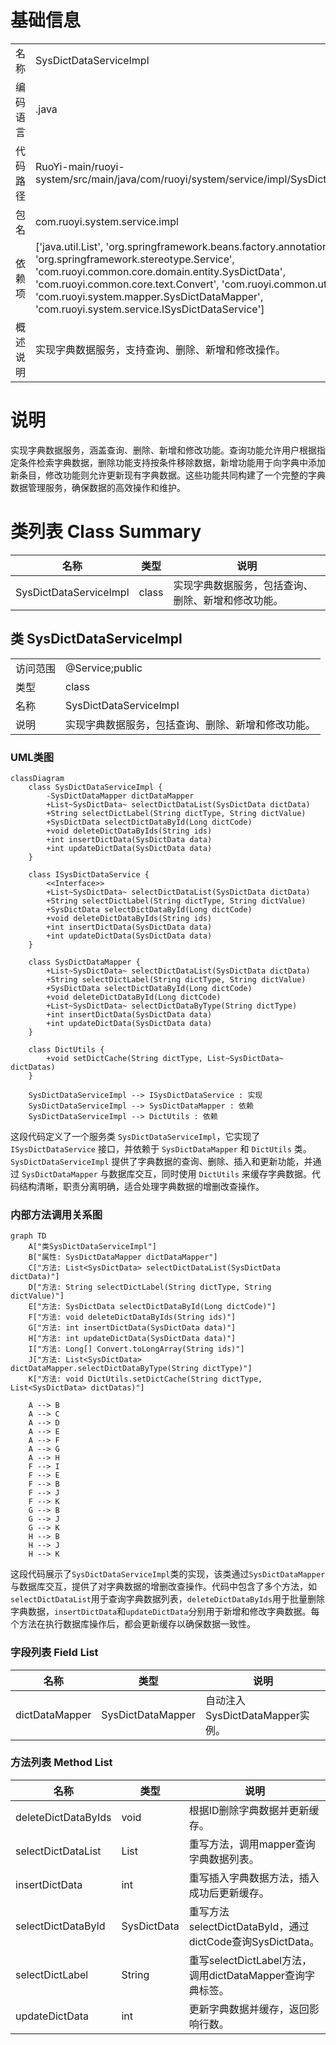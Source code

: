 # 基础信息

|      |      |
|------|------|
| 名称 | SysDictDataServiceImpl |
| 编码语言 | .java |
| 代码路径 | RuoYi-main/ruoyi-system/src/main/java/com/ruoyi/system/service/impl/SysDictDataServiceImpl.java |
| 包名 | com.ruoyi.system.service.impl |
| 依赖项 | ['java.util.List', 'org.springframework.beans.factory.annotation.Autowired', 'org.springframework.stereotype.Service', 'com.ruoyi.common.core.domain.entity.SysDictData', 'com.ruoyi.common.core.text.Convert', 'com.ruoyi.common.utils.DictUtils', 'com.ruoyi.system.mapper.SysDictDataMapper', 'com.ruoyi.system.service.ISysDictDataService'] |
| 概述说明 | 实现字典数据服务，支持查询、删除、新增和修改操作。 |

# 说明

实现字典数据服务，涵盖查询、删除、新增和修改功能。查询功能允许用户根据指定条件检索字典数据，删除功能支持按条件移除数据，新增功能用于向字典中添加新条目，修改功能则允许更新现有字典数据。这些功能共同构建了一个完整的字典数据管理服务，确保数据的高效操作和维护。

# 类列表 Class Summary

| 名称   | 类型  | 说明 |
|-------|------|-------------|
| SysDictDataServiceImpl | class | 实现字典数据服务，包括查询、删除、新增和修改功能。 |



## 类 SysDictDataServiceImpl

|      |      |
|------|------|
| 访问范围 | @Service;public |
| 类型 | class |
| 名称 | SysDictDataServiceImpl |
| 说明 | 实现字典数据服务，包括查询、删除、新增和修改功能。 |


### UML类图

```mermaid
classDiagram
    class SysDictDataServiceImpl {
        -SysDictDataMapper dictDataMapper
        +List~SysDictData~ selectDictDataList(SysDictData dictData)
        +String selectDictLabel(String dictType, String dictValue)
        +SysDictData selectDictDataById(Long dictCode)
        +void deleteDictDataByIds(String ids)
        +int insertDictData(SysDictData data)
        +int updateDictData(SysDictData data)
    }

    class ISysDictDataService {
        <<Interface>>
        +List~SysDictData~ selectDictDataList(SysDictData dictData)
        +String selectDictLabel(String dictType, String dictValue)
        +SysDictData selectDictDataById(Long dictCode)
        +void deleteDictDataByIds(String ids)
        +int insertDictData(SysDictData data)
        +int updateDictData(SysDictData data)
    }

    class SysDictDataMapper {
        +List~SysDictData~ selectDictDataList(SysDictData dictData)
        +String selectDictLabel(String dictType, String dictValue)
        +SysDictData selectDictDataById(Long dictCode)
        +void deleteDictDataById(Long dictCode)
        +List~SysDictData~ selectDictDataByType(String dictType)
        +int insertDictData(SysDictData data)
        +int updateDictData(SysDictData data)
    }

    class DictUtils {
        +void setDictCache(String dictType, List~SysDictData~ dictDatas)
    }

    SysDictDataServiceImpl --> ISysDictDataService : 实现
    SysDictDataServiceImpl --> SysDictDataMapper : 依赖
    SysDictDataServiceImpl --> DictUtils : 依赖
```

这段代码定义了一个服务类 `SysDictDataServiceImpl`，它实现了 `ISysDictDataService` 接口，并依赖于 `SysDictDataMapper` 和 `DictUtils` 类。`SysDictDataServiceImpl` 提供了字典数据的查询、删除、插入和更新功能，并通过 `SysDictDataMapper` 与数据库交互，同时使用 `DictUtils` 来缓存字典数据。代码结构清晰，职责分离明确，适合处理字典数据的增删改查操作。


### 内部方法调用关系图

```mermaid
graph TD
    A["类SysDictDataServiceImpl"]
    B["属性: SysDictDataMapper dictDataMapper"]
    C["方法: List<SysDictData> selectDictDataList(SysDictData dictData)"]
    D["方法: String selectDictLabel(String dictType, String dictValue)"]
    E["方法: SysDictData selectDictDataById(Long dictCode)"]
    F["方法: void deleteDictDataByIds(String ids)"]
    G["方法: int insertDictData(SysDictData data)"]
    H["方法: int updateDictData(SysDictData data)"]
    I["方法: Long[] Convert.toLongArray(String ids)"]
    J["方法: List<SysDictData> dictDataMapper.selectDictDataByType(String dictType)"]
    K["方法: void DictUtils.setDictCache(String dictType, List<SysDictData> dictDatas)"]

    A --> B
    A --> C
    A --> D
    A --> E
    A --> F
    A --> G
    A --> H
    F --> I
    F --> E
    F --> B
    F --> J
    F --> K
    G --> B
    G --> J
    G --> K
    H --> B
    H --> J
    H --> K
```

这段代码展示了`SysDictDataServiceImpl`类的实现，该类通过`SysDictDataMapper`与数据库交互，提供了对字典数据的增删改查操作。代码中包含了多个方法，如`selectDictDataList`用于查询字典数据列表，`deleteDictDataByIds`用于批量删除字典数据，`insertDictData`和`updateDictData`分别用于新增和修改字典数据。每个方法在执行数据库操作后，都会更新缓存以确保数据一致性。

### 字段列表 Field List

| 名称  | 类型  | 说明 |
|-------|-------|------|
| dictDataMapper | SysDictDataMapper | 自动注入SysDictDataMapper实例。 |

### 方法列表 Method List

| 名称  | 类型  | 说明 |
|-------|-------|------|
| deleteDictDataByIds | void | 根据ID删除字典数据并更新缓存。 |
| selectDictDataList | List<SysDictData> | 重写方法，调用mapper查询字典数据列表。 |
| insertDictData | int | 重写插入字典数据方法，插入成功后更新缓存。 |
| selectDictDataById | SysDictData | 重写方法selectDictDataById，通过dictCode查询SysDictData。 |
| selectDictLabel | String | 重写selectDictLabel方法，调用dictDataMapper查询字典标签。 |
| updateDictData | int | 更新字典数据并缓存，返回影响行数。 |




